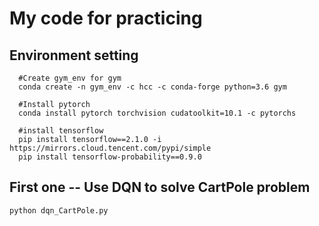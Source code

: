 # My code for practicing

## Environment setting
```shell
  #Create gym_env for gym 
  conda create -n gym_env -c hcc -c conda-forge python=3.6 gym

  #Install pytorch
  conda install pytorch torchvision cudatoolkit=10.1 -c pytorchs

  #install tensorflow
  pip install tensorflow==2.1.0 -i https://mirrors.cloud.tencent.com/pypi/simple
  pip install tensorflow-probability==0.9.0

```
## First one -- Use DQN to solve CartPole problem 
```shell
python dqn_CartPole.py
```

